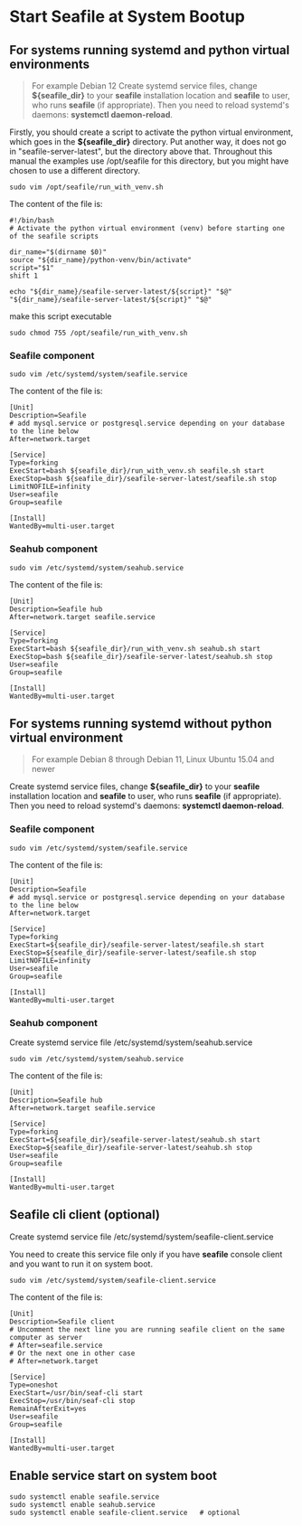 # Start Seafile at System Bootup

## For systems running systemd and python virtual environments

> For example Debian 12
Create systemd service files, change **${seafile_dir}** to your
**seafile** installation location and **seafile** to user, who runs
**seafile** (if appropriate). Then you need to reload systemd's daemons:
**systemctl daemon-reload**.

Firstly, you should create a script to activate the python virtual environment, which goes in the **${seafile_dir}** directory.  Put another way, it does not go in "seafile-server-latest", but the directory above that.  Throughout this manual the examples use /opt/seafile for this directory, but you might have chosen to use a different directory.

```
sudo vim /opt/seafile/run_with_venv.sh
```

The content of the file is:

```
#!/bin/bash
# Activate the python virtual environment (venv) before starting one of the seafile scripts

dir_name="$(dirname $0)"
source "${dir_name}/python-venv/bin/activate"
script="$1"
shift 1

echo "${dir_name}/seafile-server-latest/${script}" "$@"
"${dir_name}/seafile-server-latest/${script}" "$@"
```
make this script executable
```
sudo chmod 755 /opt/seafile/run_with_venv.sh
```

### Seafile component

```
sudo vim /etc/systemd/system/seafile.service

```

The content of the file is:

```
[Unit]
Description=Seafile
# add mysql.service or postgresql.service depending on your database to the line below
After=network.target

[Service]
Type=forking
ExecStart=bash ${seafile_dir}/run_with_venv.sh seafile.sh start
ExecStop=bash ${seafile_dir}/seafile-server-latest/seafile.sh stop
LimitNOFILE=infinity
User=seafile
Group=seafile

[Install]
WantedBy=multi-user.target

```

### Seahub component

```
sudo vim /etc/systemd/system/seahub.service

```

The content of the file is:

```
[Unit]
Description=Seafile hub
After=network.target seafile.service

[Service]
Type=forking
ExecStart=bash ${seafile_dir}/run_with_venv.sh seahub.sh start
ExecStop=bash ${seafile_dir}/seafile-server-latest/seahub.sh stop
User=seafile
Group=seafile

[Install]
WantedBy=multi-user.target

```


## For systems running systemd without python virtual environment

> For example Debian 8 through Debian 11, Linux Ubuntu 15.04 and newer

Create systemd service files, change **${seafile_dir}** to your
**seafile** installation location and **seafile** to user, who runs
**seafile** (if appropriate). Then you need to reload systemd's daemons:
**systemctl daemon-reload**.


### Seafile component

```
sudo vim /etc/systemd/system/seafile.service

```

The content of the file is:

```
[Unit]
Description=Seafile
# add mysql.service or postgresql.service depending on your database to the line below
After=network.target

[Service]
Type=forking
ExecStart=${seafile_dir}/seafile-server-latest/seafile.sh start
ExecStop=${seafile_dir}/seafile-server-latest/seafile.sh stop
LimitNOFILE=infinity
User=seafile
Group=seafile

[Install]
WantedBy=multi-user.target

```


### Seahub component

Create systemd service file /etc/systemd/system/seahub.service

```
sudo vim /etc/systemd/system/seahub.service

```

The content of the file is:

```
[Unit]
Description=Seafile hub
After=network.target seafile.service

[Service]
Type=forking
ExecStart=${seafile_dir}/seafile-server-latest/seahub.sh start
ExecStop=${seafile_dir}/seafile-server-latest/seahub.sh stop
User=seafile
Group=seafile

[Install]
WantedBy=multi-user.target

```


## Seafile cli client (optional)

Create systemd service file /etc/systemd/system/seafile-client.service 

You need to create this service file only if you have **seafile**
console client and you want to run it on system boot.

```
sudo vim /etc/systemd/system/seafile-client.service

```

The content of the file is:

```
[Unit]
Description=Seafile client
# Uncomment the next line you are running seafile client on the same computer as server
# After=seafile.service
# Or the next one in other case
# After=network.target

[Service]
Type=oneshot
ExecStart=/usr/bin/seaf-cli start
ExecStop=/usr/bin/seaf-cli stop
RemainAfterExit=yes
User=seafile
Group=seafile

[Install]
WantedBy=multi-user.target

```

## Enable service start on system boot

```
sudo systemctl enable seafile.service
sudo systemctl enable seahub.service
sudo systemctl enable seafile-client.service   # optional
```
